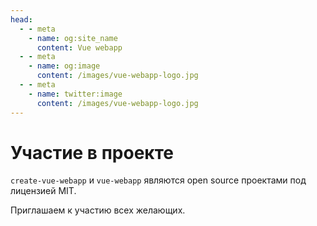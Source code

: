 ```yaml
---
head:
  - - meta
    - name: og:site_name
      content: Vue webapp
  - - meta
    - name: og:image
      content: /images/vue-webapp-logo.jpg
  - - meta
    - name: twitter:image
      content: /images/vue-webapp-logo.jpg
---
```


# Участие в проекте

`create-vue-webapp` и `vue-webapp` являются open source проектами под лицензией MIT.

Приглашаем к участию всех желающих.